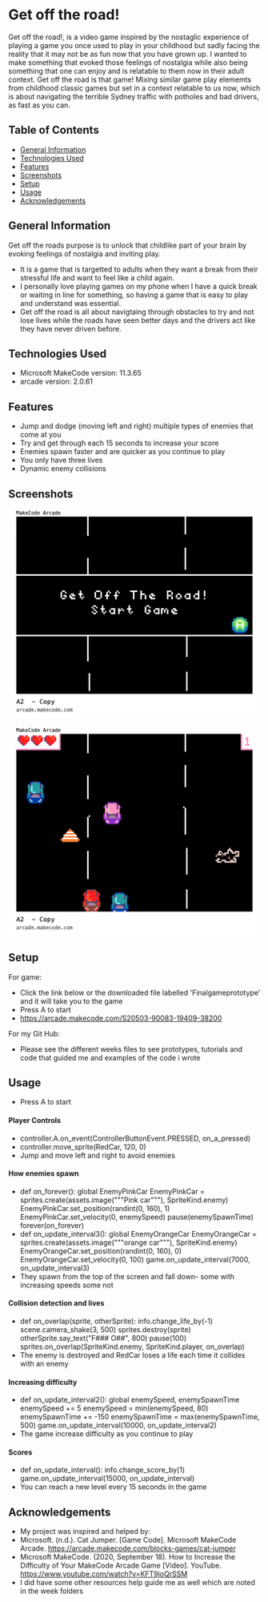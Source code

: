 # Get off the road!
Get off the road!, is a video game inspired by the nostaglic experience of playing a game you once used to play in your childhood but sadly facing the reality that it may not be as fun now that you have grown up. 
I wanted to make something that evoked those feelings of nostalgia while also being something that one can enjoy and is relatable to them now in their adult context. 
Get off the road is that game! 
Mixing similar game play elememts from childhood classic games but set in a context relatable to us now, which is about navigating the terrible Sydney traffic with potholes and bad drivers, as fast as you can. 

## Table of Contents
*  [General Information](#general-Information)
*  [Technologies Used](#Technologies-Used) 
*  [Features](#Features)
*  [Screenshots](#Screenshots) 
*  [Setup](#Setup)
*  [Usage](#Usage)
*  [Acknowledgements](#Acknowledgements) 

## General Information
Get off the roads purpose is to unlock that childlike part of your brain by evoking feelings of nostalgia and inviting play. 
* It is a game that is targetted to adults when they want a break from their stressful life and want to feel like a child again. 
* I personally love playing games on my phone when I have a quick break or waiting in line for something, so having a game that is easy to play and understand was essential. 
* Get off the road is all about navigtaing through obstacles to try and not lose lives while the roads have seen better days and the drivers act like they have never driven before. 

## Technologies Used
* Microsoft MakeCode version: 11.3.65
* arcade version: 2.0.61

## Features 
*  Jump and dodge (moving left and right) multiple types of enemies that come at you
*  Try and get through each 15 seconds to increase your score
*  Enemies spawn faster and are quicker as you continue to play
*  You only have three lives
*  Dynamic enemy collisions

## Screenshots 
![Starting page screenshots](arcade-A2---Copy.png) 


![Gameplayscreeshots](gameplayCopy-copy.png)   

## Setup 
For game:
* Click the link below or the downloaded file labelled 'Finalgameprototype' and it will take you to the game
* Press A to start
* https://arcade.makecode.com/S20503-90083-19409-38200 

For my Git Hub:
* Please see the different weeks files to see prototypes, tutorials and code that guided me and examples of the code i wrote
  
## Usage 
* Press A to start
#### Player Controls
* controller.A.on_event(ControllerButtonEvent.PRESSED, on_a_pressed)
* controller.move_sprite(RedCar, 120, 0)
* Jump and move left and right to avoid enemies 
#### How enemies spawn 
* def on_forever():
    global EnemyPinkCar
    EnemyPinkCar = sprites.create(assets.image("""Pink car"""), SpriteKind.enemy)
    EnemyPinkCar.set_position(randint(0, 160), 1)
    EnemyPinkCar.set_velocity(0, enemySpeed)
    pause(enemySpawnTime)
forever(on_forever)
* def on_update_interval3():
    global EnemyOrangeCar
    EnemyOrangeCar = sprites.create(assets.image("""orange car"""), SpriteKind.enemy)
    EnemyOrangeCar.set_position(randint(0, 160), 0) 
    EnemyOrangeCar.set_velocity(0, 100)
game.on_update_interval(7000, on_update_interval3)
* They spawn from the top of the screen and fall down- some with increasing speeds some not  
#### Collision detection and lives 
* def on_overlap(sprite, otherSprite):
    info.change_life_by(-1)
    scene.camera_shake(3, 500)
    sprites.destroy(sprite)
    otherSprite.say_text("F### O##", 800)
    pause(100)
sprites.on_overlap(SpriteKind.enemy, SpriteKind.player, on_overlap)
* The enemy is destroyed and RedCar loses a life each time it collides with an enemy
#### Increasing difficulty 
* def on_update_interval2():
    global enemySpeed, enemySpawnTime
    enemySpeed += 5
    enemySpeed = min(enemySpeed, 80)
    enemySpawnTime += -150
    enemySpawnTime = max(enemySpawnTime, 500)
game.on_update_interval(10000, on_update_interval2)
* The game increase difficulty as you continue to play 
#### Scores 
* def on_update_interval():
    info.change_score_by(1)
game.on_update_interval(15000, on_update_interval)
* You can reach a new level every 15 seconds in the game 


## Acknowledgements 
* My project was inspired and helped by:
* Microsoft. (n.d.). Cat Jumper. [Game Code]. Microsoft MakeCode Arcade. https://arcade.makecode.com/blocks-games/cat-jumper 
* Microsoft MakeCode. (2020, September 18). How to Increase the Difficulty of Your MakeCode Arcade Game [Video]. YouTube. https://www.youtube.com/watch?v=KFT9joQrSSM
* I did have some other resources help guide me as well which are noted in the week folders




